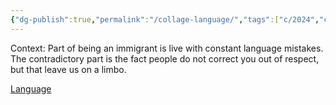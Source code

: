 ```yaml
---
{"dg-publish":true,"permalink":"/collage-language/","tags":["c/2024","c/series","c/series-emigration","c/man","c/hand","c/faceless","c/abstract","c/yellow","c/red","c/X","c/hood"],"created":"2024-03-23T13:30:41.000-04:00","updated":"2024-04-15T12:04:33.854-04:00"}
---
```



Context: Part of being an immigrant is live with constant language mistakes. The contradictory part is the fact people do not correct you out of respect, but that leave us on a limbo.

[Language](https://www.instagram.com/p/C28ibQmR9CG/?igsh=dWk0ZnM5c2t0cTA3)
